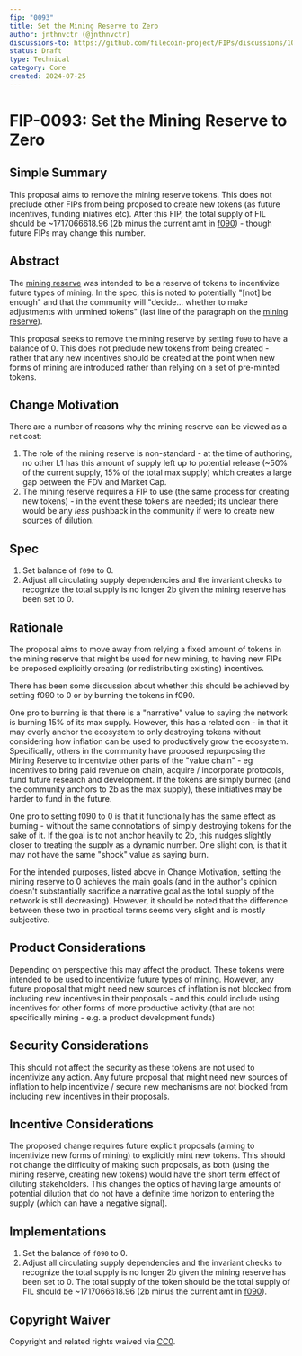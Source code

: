 ```yaml
---
fip: "0093"
title: Set the Mining Reserve to Zero
author: jnthnvctr (@jnthnvctr)
discussions-to: https://github.com/filecoin-project/FIPs/discussions/1030 
status: Draft
type: Technical
category: Core
created: 2024-07-25
---
```


# FIP-0093: Set the Mining Reserve to Zero 

## Simple Summary

This proposal aims to remove the mining reserve tokens. This does not preclude other FIPs from being proposed to create new tokens (as future incentives, funding iniatives etc). After this FIP, the total supply of FIL should be ~1717066618.96 (2b minus the current amt in [f090](https://filfox.info/en/address/f090)) - though future FIPs may change this number.
## Abstract 

The [mining reserve](https://spec.filecoin.io/systems/filecoin_token/token_allocation/) was intended to be a reserve of tokens to incentivize future types of mining. In the spec, this is noted to potentially "[not] be enough" and that the community will "decide... whether to make adjustments with unmined tokens" (last line of the paragraph on the [mining reserve](https://spec.filecoin.io/systems/filecoin_token/token_allocation/)).

This proposal seeks to remove the mining reserve by setting `f090` to have a balance of 0. This does not preclude new tokens from being created - rather that any new incentives should be created at the point when new forms of mining are introduced rather than relying on a set of pre-minted tokens.

## Change Motivation

There are a number of reasons why the mining reserve can be viewed as a net cost: 
1. The role of the mining reserve is non-standard - at the time of authoring, no other L1 has this amount of supply left up to potential release (~50% of the current supply, 15% of the total max supply) which creates a large gap between the FDV and Market Cap.
2. The mining reserve requires a FIP to use (the same process for creating new tokens) - in the event these tokens are needed; its unclear there would be any _less_ pushback in the community if were to create new sources of dilution.



## Spec

1. Set balance of `f090` to 0.
2. Adjust all circulating supply dependencies and the invariant checks to recognize the total supply is no longer 2b given the mining reserve has been set to 0. 

## Rationale 

The proposal aims to move away from relying a fixed amount of tokens in the mining reserve that might be used for new mining, to having new FIPs be proposed explicitly creating (or redistributing existing) incentives.

There has been some discussion about whether this should be achieved by setting f090 to 0 or by burning the tokens in f090.

One pro to burning is that there is a "narrative" value to saying the network is burning 15% of its max supply. However, this has a related con - in that it may overly anchor the ecosystem to only destroying tokens without considering how inflation can be used to productively grow the ecosystem. Specifically, others in the community have proposed repurposing the Mining Reserve to incentvize other parts of the "value chain" - eg incentives to bring paid revenue on chain, acquire / incorporate protocols, fund future research and development. If the tokens are simply burned (and the community anchors to 2b as the max supply), these initiatives may be harder to fund in the future.

One pro to setting f090 to 0 is that it functionally has the same effect as burning - without the same connotations of simply destroying tokens for the sake of it. If the goal is to not anchor heavily to 2b, this nudges slightly closer to treating the supply as a dynamic number. One slight con, is that it may not have the same "shock" value as saying burn. 

For the intended purposes, listed above in Change Motivation, setting the mining reserve to 0 achieves the main goals (and in the author's opinion doesn't substantially sacrifice a narrative goal as the total supply of the network is still decreasing). However, it should be noted that the difference between these two in practical terms seems very slight and is mostly subjective. 

## Product Considerations

Depending on perspective this may affect the product. These tokens were intended to be used to incentivize future types of mining. However, any future proposal that might need new sources of inflation is not blocked from including new incentives in their proposals - and this could include using incentives for other forms of more productive activity (that are not specifically mining - e.g. a product development funds)

## Security Considerations

This should not affect the security as these tokens are not used to incentivize any action. Any future proposal that might need new sources of inflation to help incentivize / secure new mechanisms are not blocked from including new incentives in their proposals.

## Incentive Considerations

The proposed change requires future explicit proposals (aiming to incentivize new forms of mining) to explicitly mint new tokens. This should not change the difficulty of making such proposals, as both (using the mining reserve, creating new tokens) would have the short term effect of diluting stakeholders. This changes the optics of having large amounts of potential dilution that do not have a definite time horizon to entering the supply (which can have a negative signal).

## Implementations

1. Set the balance of `f090` to 0.
2. Adjust all circulating supply dependencies and the invariant checks to recognize the total supply is no longer 2b given the mining reserve has been set to 0. The total supply of the token should be the total supply of FIL should be ~1717066618.96 (2b minus the current amt in [f090](https://filfox.info/en/address/f090)).


## Copyright Waiver

Copyright and related rights waived via [CC0](https://creativecommons.org/publicdomain/zero/1.0/).
